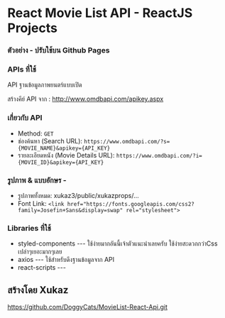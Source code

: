 # React Movie List API - ReactJS Projects


### ตัวอย่าง - ปรับใช้บน Github Pages


### APIs ที่ใช้
API ฐานข้อมูลภาพยนตร์แบบเปิด

สร้างคีย์ API จาก : http://www.omdbapi.com/apikey.aspx

### เกี่ยวกับ API
* Method: `GET`
* ช่องค้นหา (Search URL): `https://www.omdbapi.com/?s={MOVIE_NAME}&apikey={API_KEY}`
* รายละเอียดหนัง (Movie Details URL): `https://www.omdbapi.com/?i={MOVIE_ID}&apikey={API_KEY}`

### รูปภาพ & แบบอักษร -
* รูปภาพทั้งหมด: xukaz3/public/xukazprops/...
* Font Link: `<link href="https://fonts.googleapis.com/css2?family=Josefin+Sans&display=swap" rel="stylesheet">`

### Libraries ที่ใช้ 
* styled-components --- ใช้ง่ายมากอันนี้เจ้าตัวแนะนำเลยครับ ใช้ง่ายสะดวกกว่าCss เปล่าๆเยอะมากๆเลย
* axios             --- ใช้สำหรับดึงฐานข้อมูลจาก API 
* react-scripts     ---

## สร้างโดย Xukaz
https://github.com/DoggyCats/MovieList-React-Api.git
